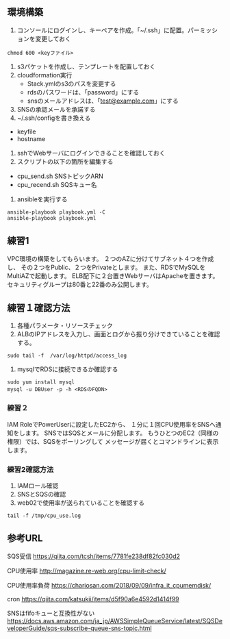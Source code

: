 ## 環境構築
1. コンソールにログインし、キーペアを作成。「~/.ssh」に配置。パーミッションを変更しておく
```
chmod 600 <keyファイル>
```
1. s3パケットを作成し、テンプレートを配置しておく
1. cloudformation実行
    - Stack.ymlのs3のパスを変更する
    - rdsのパスワードは、「password」にする
    - snsのメールアドレスは、「test@example.com」にする
1. SNSの承認メールを承諾する
1. ~/.ssh/configを書き換える
  - keyfile
  - hostname
1. sshでWebサーバにログインできることを確認しておく
1. スクリプトの以下の箇所を編集する
  - cpu_send.sh SNSトピックARN
  - cpu_recend.sh SQSキュー名

1. ansibleを実行する
```
ansible-playbook playbook.yml -C
ansible-playbook playbook.yml
```
## 練習1
VPC環境の構築をしてもらいます。
２つのAZに分けてサブネット４つを作成し、
その２つをPublic、２つをPrivateとします。
また、RDSでMySQLをMultiAZで起動します。
ELB配下に２台置きWebサーバはApacheを置きます。
セキュリティグループは80番と22番のみ公開します。


## 練習１確認方法
1. 各種パラメータ・リソースチェック
1. ALBのIPアドレスを入力し、画面とログから振り分けできていることを確認する。
```
sudo tail -f  /var/log/httpd/access_log
```

1. mysqlでRDSに接続できるか確認する
```
sudo yum install mysql
mysql -u DBUser -p -h <RDSのFQDN>
```

### 練習２
IAM RoleでPowerUserに設定したEC2から、
１分に１回CPU使用率をSNSへ通知をします。
SNSではSQSとメールに分配します。
もうひとつのEC2（同様の権限）では、SQSをポーリングして
メッセージが届くとコマンドラインに表示します。

### 練習2確認方法
1. IAMロール確認
1. SNSとSQSの確認
1. web02で使用率が送られていることを確認する
```
tail -f /tmp/cpu_use.log
```


## 参考URL
SQS受信
https://qiita.com/tcsh/items/7781fe238df82fc030d2

CPU使用率
http://magazine.re-web.org/cpu-limit-check/

CPU使用率負荷
https://chariosan.com/2018/09/09/infra_it_cpumemdisk/

cron
https://qiita.com/katsukii/items/d5f90a6e4592d1414f99

SNSはfifoキューと互換性がない
https://docs.aws.amazon.com/ja_jp/AWSSimpleQueueService/latest/SQSDeveloperGuide/sqs-subscribe-queue-sns-topic.html
